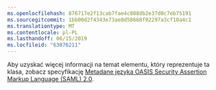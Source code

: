 ```yaml
---
ms.openlocfilehash: 876717e2f13cab7fae4c808db2e37d0c7eb75191
ms.sourcegitcommit: 1bb00d2f4343e73ae8d58668f02297a3cf10a4c1
ms.translationtype: MT
ms.contentlocale: pl-PL
ms.lasthandoff: 06/15/2019
ms.locfileid: "63876211"
---
```

Aby uzyskać więcej informacji na temat elementu, który reprezentuje ta klasa, zobacz specyfikację [Metadane języka OASIS Security Assertion Markup Language (SAML) 2.0](https://go.microsoft.com/fwlink/?LinkId=231291).